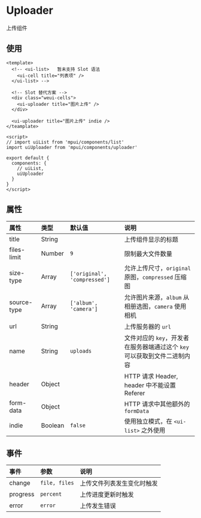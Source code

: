 Uploader
===

上传组件

## 使用

```vue
<template>
  <!-- <ui-list>   暂未支持 Slot 语法
    <ui-cell title="列表项" />
  </ui-list> -->

  <!-- Slot 替代方案 -->
  <div class="weui-cells">
    <ui-uploader title="图片上传" />
  </div>

  <ui-uploader title="图片上传" indie />
</teamplate>

<script>
// import uiList from 'mpui/components/list'
import uiUploader from 'mpui/components/uploader'

export default {
  components: {
    // uiList,
    uiUploader
  }
}
</script>
```

## 属性

| 属性 | 类型 | 默认值 | 说明 |
| :-- | :-- | :-- | :-- |
| title | String |   | 上传组件显示的标题 |
| files-limit | Number | `9` | 限制最大文件数量 |
| size-type | Array | `['original', 'compressed']` | 允许上传尺寸，`original` 原图，`compressed` 压缩图 |
| source-type | Array | `['album', 'camera']` | 允许图片来源，`album` 从相册选图，`camera` 使用相机 |
| url | String |   | 上传服务器的 `url` |
| name | String | `uploads` | 文件对应的 `key`，开发者在服务器端通过这个 `key` 可以获取到文件二进制内容 |
| header | Object |   | HTTP 请求 Header, header 中不能设置 Referer |
| form-data | Object |   | HTTP 请求中其他额外的 `formData` |
| indie | Boolean | `false` | 使用独立模式，在 `<ui-list>` 之外使用 |

## 事件

| 事件 | 参数 | 说明 |
| :-- | :-- | :-- |
| change | `file, files` | 上传文件列表发生变化时触发 |
| progress | `percent` | 上传进度更新时触发 |
| error | `error` | 上传发生错误 |
